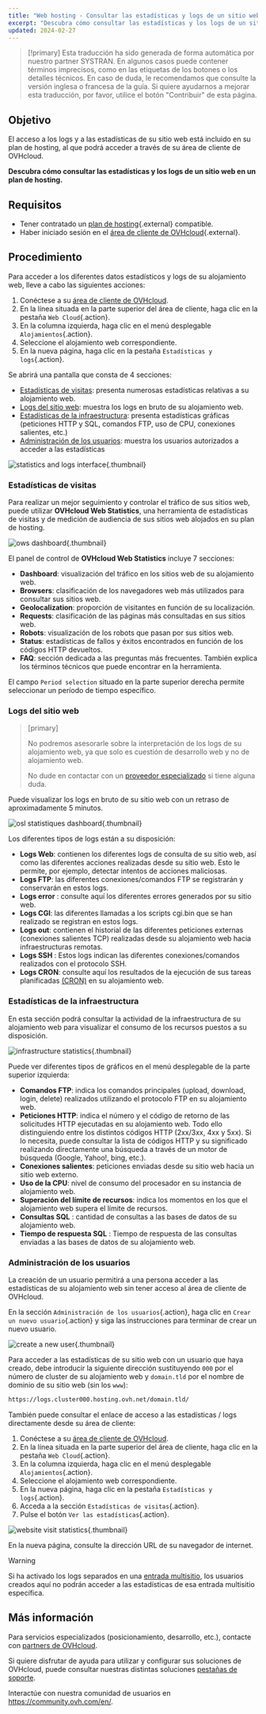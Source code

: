 ```yaml
---
title: "Web hosting - Consultar las estadísticas y logs de un sitio web"
excerpt: "Descubra cómo consultar las estadísticas y los logs de un sitio web en un plan de hosting"
updated: 2024-02-27
---
```


> [!primary]
> Esta traducción ha sido generada de forma automática por nuestro partner SYSTRAN. En algunos casos puede contener términos imprecisos, como en las etiquetas de los botones o los detalles técnicos. En caso de duda, le recomendamos que consulte la versión inglesa o francesa de la guía. Si quiere ayudarnos a mejorar esta traducción, por favor, utilice el botón "Contribuir" de esta página.
> 

## Objetivo

El acceso a los logs y a las estadísticas de su sitio web está incluido en su plan de hosting, al que podrá acceder a través de su área de cliente de OVHcloud.

**Descubra cómo consultar las estadísticas y los logs de un sitio web en un plan de hosting.**

## Requisitos

- Tener contratado un [plan de hosting](https://www.ovhcloud.com/es/web-hosting/){.external} compatible.
- Haber iniciado sesión en el [área de cliente de OVHcloud](https://ca.ovh.com/auth/?action=gotomanager&from=https://www.ovh.com/world/&ovhSubsidiary=ws){.external}.

## Procedimiento

Para acceder a los diferentes datos estadísticos y logs de su alojamiento web, lleve a cabo las siguientes acciones: 

1. Conéctese a su [área de cliente de OVHcloud](https://ca.ovh.com/auth/?action=gotomanager&from=https://www.ovh.com/world/&ovhSubsidiary=ws).
2. En la línea situada en la parte superior del área de cliente, haga clic en la pestaña `Web Cloud`{.action}.
3. En la columna izquierda, haga clic en el menú desplegable `Alojamientos`{.action}.
4. Seleccione el alojamiento web correspondiente.
5. En la nueva página, haga clic en la pestaña `Estadísticas y logs`{.action}.

Se abrirá una pantalla que consta de 4 secciones:

- [Estadísticas de visitas](#website-stats): presenta numerosas estadísticas relativas a su alojamiento web.
- [Logs del sitio web](#website-logs): muestra los logs en bruto de su alojamiento web.
- [Estadísticas de la infraestructura](#infra-stats): presenta estadísticas gráficas (peticiones HTTP y SQL, comandos FTP, uso de CPU, conexiones salientes, etc.)
- [Administración de los usuarios](#admin-user): muestra los usuarios autorizados a acceder a las estadísticas

![statistics and logs interface](images/tab.png){.thumbnail}

### Estadísticas de visitas <a name="website-stats"></a>

Para realizar un mejor seguimiento y controlar el tráfico de sus sitios web, puede utilizar **OVHcloud Web Statistics**, una herramienta de estadísticas de visitas y de medición de audiencia de sus sitios web alojados en su plan de hosting.

![ows dashboard](images/ows-presentation.gif){.thumbnail}

El panel de control de **OVHcloud Web Statistics** incluye 7 secciones:

- **Dashboard**: visualización del tráfico en los sitios web de su alojamiento web.
- **Browsers**: clasificación de los navegadores web más utilizados para consultar sus sitios web.
- **Geolocalization**: proporción de visitantes en función de su localización.
- **Requests**: clasificación de las páginas más consultadas en sus sitios web.
- **Robots**: visualización de los robots que pasan por sus sitios web.
- **Status**: estadísticas de fallos y éxitos encontrados en función de los códigos HTTP devueltos.
- **FAQ**: sección dedicada a las preguntas más frecuentes. También explica los términos técnicos que puede encontrar en la herramienta.

El campo `Period selection` situado en la parte superior derecha permite seleccionar un período de tiempo específico.

### Logs del sitio web <a name="website-logs"></a>

> [primary]
>
> No podremos asesorarle sobre la interpretación de los logs de su alojamiento web, ya que solo es cuestión de desarrollo web y no de alojamiento web.
>
> No dude en contactar con un [proveedor especializado](https://partner.ovhcloud.com/es/directory/) si tiene alguna duda.
>

Puede visualizar los logs en bruto de su sitio web con un retraso de aproximadamente 5 minutos.

![osl statistiques dashboard](images/osl-statistics-board.png){.thumbnail}

Los diferentes tipos de logs están a su disposición:

- **Logs Web**: contienen los diferentes logs de consulta de su sitio web, así como las diferentes acciones realizadas desde su sitio web. Esto le permite, por ejemplo, detectar intentos de acciones maliciosas.
- **Logs FTP**: las diferentes conexiones/comandos FTP se registrarán y conservarán en estos logs.
- **Logs error** : consulte aquí los diferentes errores generados por su sitio web.
- **Logs CGI**: las diferentes llamadas a los scripts cgi.bin que se han realizado se registran en estos logs.
- **Logs out**: contienen el historial de las diferentes peticiones externas (conexiones salientes TCP) realizadas desde su alojamiento web hacia infraestructuras remotas.
- **Logs SSH** : Estos logs indican las diferentes conexiones/comandos realizados con el protocolo SSH.
- **Logs CRON**: consulte aquí los resultados de la ejecución de sus tareas planificadas [(CRON)](/pages/web_cloud/web_hosting/cron_tasks) en su alojamiento web.

### Estadísticas de la infraestructura <a name="infra-stats"></a>

En esta sección podrá consultar la actividad de la infraestructura de su alojamiento web para visualizar el consumo de los recursos puestos a su disposición.

![infrastructure statistics](images/infrastructure-statistics-graph.png){.thumbnail}

Puede ver diferentes tipos de gráficos en el menú desplegable de la parte superior izquierda:

- **Comandos FTP**: indica los comandos principales (upload, download, login, delete) realizados utilizando el protocolo FTP en su alojamiento web.
- **Peticiones HTTP**: indica el número y el código de retorno de las solicitudes HTTP ejecutadas en su alojamiento web. Todo ello distinguiendo entre los distintos códigos HTTP (2xx/3xx, 4xx y 5xx). Si lo necesita, puede consultar la lista de códigos HTTP y su significado realizando directamente una búsqueda a través de un motor de búsqueda (Google, Yahoo!, bing, etc.).
- **Conexiones salientes**: peticiones enviadas desde su sitio web hacia un sitio web externo.
- **Uso de la CPU**: nivel de consumo del procesador en su instancia de alojamiento web.
- **Superación del límite de recursos**: indica los momentos en los que el alojamiento web supera el límite de recursos.
- **Consultas SQL** : cantidad de consultas a las bases de datos de su alojamiento web.
- **Tiempo de respuesta SQL** : Tiempo de respuesta de las consultas enviadas a las bases de datos de su alojamiento web.

### Administración de los usuarios <a name="admin-user"></a>

La creación de un usuario permitirá a una persona acceder a las estadísticas de su alojamiento web sin tener acceso al área de cliente de OVHcloud.

En la sección `Administración de los usuarios`{.action}, haga clic en `Crear un nuevo usuario`{.action} y siga las instrucciones para terminar de crear un nuevo usuario.

![create a new user](images/create-a-new-user.png){.thumbnail}

Para acceder a las estadísticas de su sitio web con un usuario que haya creado, debe introducir la siguiente dirección sustituyendo `000` por el número de cluster de su alojamiento web y `domain.tld` por el nombre de dominio de su sitio web (sin los `www`):

```bash
https://logs.cluster000.hosting.ovh.net/domain.tld/
```

También puede consultar el enlace de acceso a las estadísticas / logs directamente desde su área de cliente:

1. Conéctese a su [área de cliente de OVHcloud](https://ca.ovh.com/auth/?action=gotomanager&from=https://www.ovh.com/world/&ovhSubsidiary=ws).
2. En la línea situada en la parte superior del área de cliente, haga clic en la pestaña `Web Cloud`{.action}.
3. En la columna izquierda, haga clic en el menú desplegable `Alojamientos`{.action}.
4. Seleccione el alojamiento web correspondiente.
5. En la nueva página, haga clic en la pestaña `Estadísticas y logs`{.action}.
6. Acceda a la sección `Estadísticas de visitas`{.action}.
7. Pulse el botón `Ver las estadísticas`{.action}.

![website visit statistics](images/view-statistics.png){.thumbnail}

En la nueva página, consulte la dirección URL de su navegador de internet.

> [!warning]
>
> Si ha activado los logs separados en una [entrada multisitio](/pages/web_cloud/web_hosting/multisites_configure_multisite), los usuarios creados aquí no podrán acceder a las estadísticas de esa entrada multisitio específica.
>

## Más información

Para servicios especializados (posicionamiento, desarrollo, etc.), contacte con [partners de OVHcloud](https://partner.ovhcloud.com/es/directory/).

Si quiere disfrutar de ayuda para utilizar y configurar sus soluciones de OVHcloud, puede consultar nuestras distintas soluciones [pestañas de soporte](/links/support).

Interactúe con nuestra comunidad de usuarios en <https://community.ovh.com/en/>.